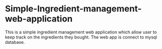 # Simple-Ingredient-management-web-application

This is a simple ingredient management web application which allow user to keep track on the ingredients they bought. The web app is connect to mysql database. 
